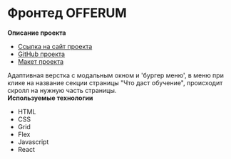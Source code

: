 # Фронтед OFFERUM

**Описание проекта**
 * [Ссылка на сайт проекта](https://alexholm222.github.io/offerum/)
 * [GitHub проекта](https://github.com/alexholm222/offerum)
 * [Макет проекта]( https://www.figma.com/file/CxbFCsTnxoSf1G0p4kzQmr/%D0%A2%D0%B5%D1%81%D1%82%D0%BE%D0%B2%D0%BE%D0%B5-%D0%B7%D0%B0%D0%B4%D0%B0%D0%BD%D0%B8%D0%B5-OFFERRUM?type=design&node-id=6-156&t=69cVemho4VdWpH1X-0)

Адаптивная верстка с модальным окном и 'бургер меню', в меню при клике на название секции страницы "Что даст обучение", происходит скролл на нужную часть страницы.  
**Используемые технологии**
* HTML
* CSS
* Grid
* Flex
* Javascript
* React
